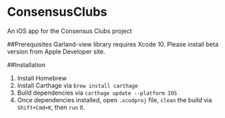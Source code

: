 # ConsensusClubs
An iOS app for the Consensus Clubs project

##Prerequisites
Garland-view library requires Xcode 10. Please install beta version from Apple Developer site.

##Installation

1. Install Homebrew
2. Install Carthage via ```brew install carthage```
3. Build dependencies via ```carthage update --platform IOS```
4. Once dependencies installed, open ```.xcodproj``` file, ```clean``` the build via ```Shift+Cmd+K```, then ```run``` it.
